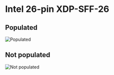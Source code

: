 # Intel 26-pin XDP-SFF-26
## Populated
![Populated](https://github.com/Necrosys/x86-JTAG-Information/blob/master/Connector/XDP/XDP-SFF-26_P.jpg)
## Not populated
![Not populated](https://github.com/Necrosys/x86-JTAG-Information/blob/master/Connector/XDP/XDP-SFF-26_NP.jpg)